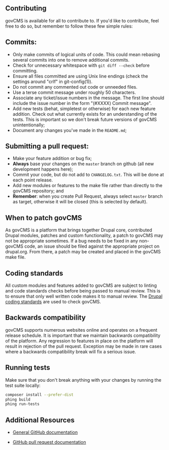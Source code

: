 Contributing
------------

govCMS is available for all to contribute to. If you'd like to contribute,
feel free to do so, but remember to follow these few simple rules:


Commits:
--------

- Only make commits of logical units of code. This could mean rebasing several
  commits into one to remove additional commits.
- Check for unnecessary whitespace with `git diff --check` before
  committing.
- Ensure all files committed are using Unix line endings (check the settings
  around "crlf" in git-config(1)).
- Do not commit any commented out code or unneeded files.
- Use a terse commit message under roughly 50 characters.
- Associate any ticket/issue numbers in the message. The first line should
  include the issue number in the form "(#XXXX) Commit message".
- Add new tests (behat, simpletest or otherwise) for each new feature addition.
  Check out what currently exists for an understanding of the tests. This is
  important so we don't break future versions of govCMS unintentionally;
- Document any changes you've made in the `README.md`;


Submitting a pull request:
-------------------------

- Make your feature addition or bug fix;
- __Always__ base your changes on the `master` branch on github (all new
  development happens here);
- Commit your code, but do not add to `CHANGELOG.txt`. This will be done at
  each point release.
- Add new modules or features to the make file rather than directly to the
  govCMS repository; and
- __Remember__: when you create Pull Request, always select `master` branch as
  target, otherwise it will be closed (this is selected by default).


When to patch govCMS
--------------------

As govCMS is a platform that brings together Drupal core, contributed Drupal
modules, patches and custom functionality, a patch to govCMS may not be
appropriate sometimes. If a bug needs to be fixed in any non-govCMS code, an
issue should be filed against the appropriate project on drupal.org. From there,
a patch may be created and placed in the govCMS make file.


Coding standards
----------------

All custom modules and features added to govCMS are subject to linting and code
standards checks before being passed to manual review. This is to ensure that
only well written code makes it to manual review. The [Drupal coding standards](https://www.drupal.org/coding-standards)
are used to check govCMS.


Backwards compatibility
-----------------------

govCMS supports numerous websites online and operates on a frequent release
schedule. It is important that we maintain backwards compatibility of the
platform. Any regression to features in place on the platform will result in
rejection of the pull request. Exception may be made in rare cases where a
backwards compatibility break will fix a serious issue.


Running tests
-------------
Make sure that you don't break anything with your changes by running the test
suite locally:

```bash
composer install --prefer-dist
phing build
phing run-tests
```


Additional Resources
--------------------

- [General GitHub documentation](http://help.github.com/)

- [GitHub pull request documentation](http://help.github.com/send-pull-requests/)
